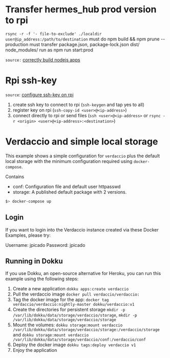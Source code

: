 # Transfer hermes_hub prod version to rpi

`rsync -r -f '- file-to-exclude' ./localdir user@ip_address:/path/to/destination`
must do npm build && npm prune --production
must transfer package.json, package-lock.json dist/ node_modules/
run as npm run start:prod

`source:` [correctly build nodejs apps](https://splunktool.com/how-to-correctly-build-nestjs-app-for-production-with-nodemodules-dependencies-in-bundle)

# Rpi ssh-key

`source`: [configure ssh-key on rpi](https://www.geekyhacker.com/2021/02/15/configure-ssh-key-based-authentication-on-raspberry-pi/)

1. create ssh key to connect to rpi (`ssh-keygen` and tap yes to all)
2. register key on rpi (`ssh-copy-id <user>@<ip-address>`)
3. connect directly to rpi or send files (`ssh <user>@<ip-address>` or `rsync -r <origin> <user>@<ip-address>:<destination>`)

# Verdaccio and simple local storage

This example shows a simple configuration for `verdaccio` plus the default local storage with the minimum configuration required using `docker-compose`.

Contains

- conf: Configuration file and default user httpasswd
- storage: A published default package with 2 versions.

```bash
$> docker-compose up
```

## Login

If you want to login into the Verdaccio instance created via these Docker Examples, please try:

Username: jpicado
Password: jpicado

## Running in Dokku

If you use Dokku, an open-source alternative for Heroku, you can run this example using the following steps:

1. Create a new application `dokku apps:create verdaccio`
2. Pull the verdaccio image `docker pull verdaccio/verdaccio:`
3. Tag the docker image for the app: `docker tag verdaccio/verdaccio:nightly-master dokku/verdaccio:v1`
4. Create the directories for persistent storage `mkdir -p /var/lib/dokku/data/storage/verdaccio/storage`, `mkdir -p /var/lib/dokku/data/storage/verdaccio/storage`
5. Mount the volumes: `dokku storage:mount verdaccio /var/lib/dokku/data/storage/verdaccio/storage:/verdaccio/storage` and `dokku storage:mount verdaccio /var/lib/dokku/data/storage/verdaccio/conf:/verdaccio/conf`
6. Deploy the docker image `dokku tags:deploy verdaccio v1`
7. Enjoy the application
